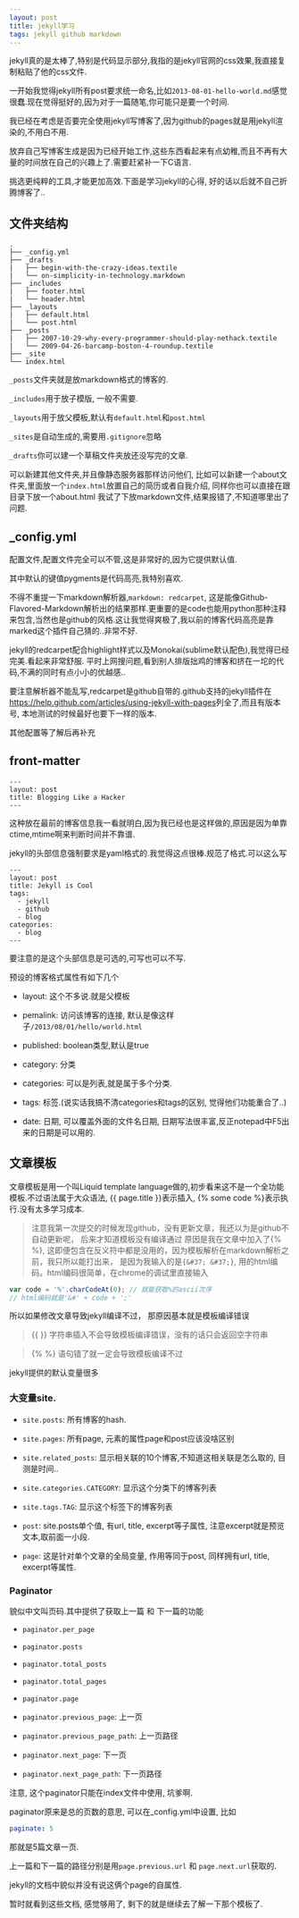 ```yaml
---
layout: post
title: jekyll学习
tags: jekyll github markdown
---
```


jekyll真的是太棒了,特别是代码显示部分,我指的是jekyll官网的css效果,我直接复制粘贴了他的css文件.

一开始我觉得jekyll所有post要求统一命名,比如`2013-08-01-hello-world.md`感觉很蠢.现在觉得挺好的,因为对于一篇随笔,你可能只是要一个时间.

我已经在考虑是否要完全使用jekyll写博客了,因为github的pages就是用jekyll渲染的,不用白不用.

放弃自己写博客生成是因为已经开始工作,这些东西看起来有点幼稚,而且不再有大量的时间放在自己的兴趣上了.需要赶紧补一下C语言.

挑选更纯粹的工具,才能更加高效.下面是学习jekyll的心得, 好的话以后就不自己折腾博客了..

文件夹结构
-------

```
.
├── _config.yml
├── _drafts
|   ├── begin-with-the-crazy-ideas.textile
|   └── on-simplicity-in-technology.markdown
├── _includes
|   ├── footer.html
|   └── header.html
├── _layouts
|   ├── default.html
|   └── post.html
├── _posts
|   ├── 2007-10-29-why-every-programmer-should-play-nethack.textile
|   └── 2009-04-26-barcamp-boston-4-roundup.textile
├── _site
└── index.html
```

`_posts`文件夹就是放markdown格式的博客的.

`_includes`用于放子模版, 一般不需要.

`_layouts`用于放父模板,默认有`default.html`和`post.html`

`_sites`是自动生成的,需要用`.gitignore`忽略

`_drafts`你可以建一个草稿文件夹放还没写完的文章.

可以新建其他文件夹,并且像静态服务器那样访问他们,
比如可以新建一个about文件夹,里面放一个`index.html`放置自己的简历或者自我介绍,
同样你也可以直接在跟目录下放一个about.html
我试了下放markdown文件,结果报错了,不知道哪里出了问题.

_config.yml
---------

配置文件,配置文件完全可以不管,这是非常好的,因为它提供默认值.

其中默认的键值pygments是代码高亮,我特别喜欢.

不得不重提一下markdown解析器,`markdown: redcarpet`, 这是能像Github-Flavored-Markdown解析出的结果那样.更重要的是code也能用python那种注释来包含,当然也是github的风格.这让我觉得爽极了,我以前的博客代码高亮是靠marked这个插件自己猜的..非常不好.

jekyll的redcarpet配合highlight样式以及Monokai(sublime默认配色),我觉得已经完美.看起来非常舒服.
平时上网搜问题,看到别人排版拙鸡的博客和挤在一坨的代码,不满的同时有点小小的优越感..

要注意解析器不能乱写,redcarpet是github自带的.github支持的jekyll插件在<https://help.github.com/articles/using-jekyll-with-pages>列全了,而且有版本号, 本地测试的时候最好也要下一样的版本.

其他配置等了解后再补充

front-matter
-----

```
---
layout: post
title: Blogging Like a Hacker
---
```

这种放在最前的博客信息我一看就明白,因为我已经也是这样做的,原因是因为单靠ctime,mtime啊来判断时间并不靠谱.

jekyll的头部信息强制要求是yaml格式的.我觉得这点很棒.规范了格式.可以这么写

```
---
layout: post
title: Jekyll is Cool
tags:
  - jekyll
  - github
  - blog
categories:
  - blog
---
```

要注意的是这个头部信息是可选的,可写也可以不写.

预设的博客格式属性有如下几个

- layout: 这个不多说.就是父模板

- pemalink: 访问该博客的连接, 默认是像这样子`/2013/08/01/hello/world.html`

- published: boolean类型,默认是true

- category: 分类

- categories: 可以是列表,就是属于多个分类.

- tags: 标签.(说实话我搞不清categories和tags的区别, 觉得他们功能重合了..)

- date: 日期, 可以覆盖外面的文件名日期, 日期写法很丰富,反正notepad中F5出来的日期是可以用的.

文章模板
-----

文章模板是用一个叫Liquid template language做的,初步看来这不是一个全功能模板.不过语法属于大众语法,
{&#123; page.title &#125;}表示插入, {&#37; some code &#37;}表示执行.没有太多学习成本.

> 注意我第一次提交的时候发现github，没有更新文章，我还以为是github不自动更新呢， 后来才知道模板没有编译通过
原因是我在文章中加入了{&#37; &#37;}, 这即便包含在反义符中都是没用的，因为模板解析在markdown解析之前，我只所以能打出来，
是因为我输入的是`{&#37; &#37;}`, 用的html编码。html编码很简单，在chrome的调试里直接输入

```javascript
var code = '%'.charCodeAt(0); // 就能获取%的ascii次序
// html编码就是'&#' + code + ';'
```
所以如果修改文章导致jekyll编译不过， 那原因基本就是模板编译错误

> {&#123; &#125;} 字符串插入不会导致模板编译错误，没有的话只会返回空字符串

> {&#37; &#37;} 语句错了就一定会导致模板编译不过

jekyll提供的默认变量很多

### 大变量site.

- `site.posts`: 所有博客的hash.

- `site.pages`: 所有page, 元素的属性page和post应该没啥区别

- `site.related_posts`: 显示相关联的10个博客,不知道这相关联是怎么取的, 目测是时间..

- `site.categories.CATEGORY`: 显示这个分类下的博客列表

- `site.tags.TAG`: 显示这个标签下的博客列表

- `post`: site.posts单个值, 有url, title, excerpt等子属性, 注意excerpt就是预览文本,取前面一小段.

- `page`: 这是针对单个文章的全局变量, 作用等同于post, 同样拥有url, title, excerpt等属性.

### Paginator

貌似中文叫页码.其中提供了获取上一篇 和 下一篇的功能

- `paginator.per_page`

- `paginator.posts`

- `paginator.total_posts`

- `paginator.total_pages`

- `paginator.page`

- `paginator.previous_page`: 上一页

- `paginator.previous_page_path`: 上一页路径

- `paginator.next_page`: 下一页

- `paginator.next_page_path`: 下一页路径

注意, 这个paginator只能在index文件中使用, 坑爹啊.

paginator原来是总的页数的意思, 可以在_config.yml中设置, 比如

```yaml
paginate: 5
```

那就是5篇文章一页.

上一篇和下一篇的路径分别是用`page.previous.url` 和 `page.next.url`获取的.

jekyll的文档中貌似并没有说这俩个page的自属性.

暂时就看到这些文档, 感觉够用了, 剩下的就是继续去了解一下那个模板了.
